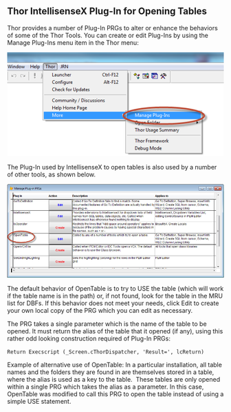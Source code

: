 ﻿## Thor IntellisenseX Plug-In for Opening Tables

Thor provides a number of Plug-In PRGs to alter or enhance the behaviors of some of the Thor Tools. You can create or edit Plug-Ins by using the Manage Plug-Ins menu item in the Thor menu:

![](images/Thor_IntellisenseX_Open_Table_PlugIn_image_2.png)

The Plug-In used by IntellisenseX to open tables is also used by a number of other tools, as shown below.

![](images/Thor_IntellisenseX_Open_Table_PlugIn_SNAGHTMLaee7c2a.png)

The default behavior of OpenTable is to try to USE the table (which will work if the table name is in the path) or, if not found, look for the table in the MRU list for DBFs. If this behavior does not meet your needs, click Edit to create your own local copy of the PRG which you can edit as necessary.

The PRG takes a single parameter which is the name of the table to be opened. It must return the alias of the table that it opened (if any), using this rather odd looking construction required of Plug-In PRGs:

```foxpro
Return Execscript (_Screen.cThorDispatcher, 'Result=', lcReturn)
```


Example of alternative use of OpenTable: In a particular installation, all table names and the folders they are found in are themselves stored in a table, where the alias is used as a key to the table.  These tables are only opened within a single PRG which takes the alias as a parameter. In this case, OpenTable was modified to call this PRG to open the table instead of using a simple USE statement.